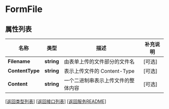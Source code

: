 # FormFile

## 属性列表

名称 | 类型 | 描述 | 补充说明
------------ | ------------- | ------------- | -------------
**Filename** | **string** | 由表单上传的文件部分的文件名 | [可选] 
**ContentType** | **string** | 表示上传文件的 Content-Type | [可选] 
**Content** | **string** | 一个二进制串表示上传文件的整体内容 | [可选] 

[\[返回类型列表\]](README.md#类型列表)
[\[返回接口列表\]](README.md#接口列表)
[\[返回服务README\]](README.md)



